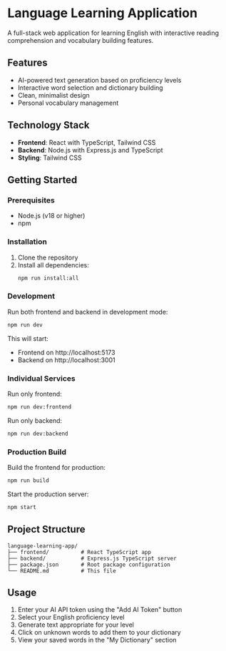 # Language Learning Application

A full-stack web application for learning English with interactive reading comprehension and vocabulary building features.

## Features

- AI-powered text generation based on proficiency levels
- Interactive word selection and dictionary building
- Clean, minimalist design
- Personal vocabulary management

## Technology Stack

- **Frontend**: React with TypeScript, Tailwind CSS
- **Backend**: Node.js with Express.js and TypeScript
- **Styling**: Tailwind CSS

## Getting Started

### Prerequisites

- Node.js (v18 or higher)
- npm

### Installation

1. Clone the repository
2. Install all dependencies:
   ```bash
   npm run install:all
   ```

### Development

Run both frontend and backend in development mode:
```bash
npm run dev
```

This will start:
- Frontend on http://localhost:5173
- Backend on http://localhost:3001

### Individual Services

Run only frontend:
```bash
npm run dev:frontend
```

Run only backend:
```bash
npm run dev:backend
```

### Production Build

Build the frontend for production:
```bash
npm run build
```

Start the production server:
```bash
npm start
```

## Project Structure

```
language-learning-app/
├── frontend/          # React TypeScript app
├── backend/           # Express.js TypeScript server
├── package.json       # Root package configuration
└── README.md          # This file
```

## Usage

1. Enter your AI API token using the "Add AI Token" button
2. Select your English proficiency level
3. Generate text appropriate for your level
4. Click on unknown words to add them to your dictionary
5. View your saved words in the "My Dictionary" section